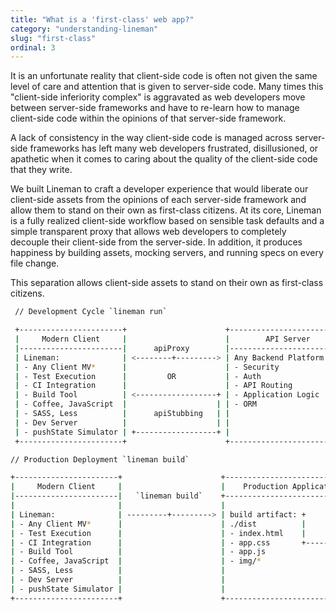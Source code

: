 ```yaml
---
title: "What is a 'first-class' web app?"
category: "understanding-lineman"
slug: "first-class"
ordinal: 3
---
```


It is an unfortunate reality that client-side code is often not given the same level of care and attention that is given to server-side code. Many times this "client-side inferiority complex" is aggravated as web developers move between server-side frameworks and have to re-learn how to manage client-side code within the opinions of that server-side framework.

A lack of consistency in the way client-side code is managed across server-side frameworks has left many web developers frustrated, disillusioned, or apathetic when it comes to caring about the quality of the client-side code that they write.

We built Lineman to craft a developer experience that would liberate our client-side assets from the opinions of each server-side framework and allow them to stand on their own as first-class citizens. At its core, Lineman is a fully realized client-side workflow based on sensible task defaults and a simple transparent proxy that allows web developers to completely decouple their client-side from the server-side. In addition, it produces happiness by building assets, mocking servers, and running specs on every file change.

This separation allows client-side assets to stand on their own as first-class citizens.

  ```bash
   // Development Cycle `lineman run`

   +-----------------------+                      +------------------------+
   |     Modern Client     |                      |        API Server      |
   |-----------------------|      apiProxy        |------------------------|
   | Lineman:              | <--------+---------> | Any Backend Platform:  |
   | - Any Client MV*      |                      | - Security             |
   | - Test Execution      |         OR           | - Auth                 |
   | - CI Integration      |                      | - API Routing          |
   | - Build Tool          | <------------------+ | - Application Logic    |
   | - Coffee, JavaScript  |                    | | - ORM                  |
   | - SASS, Less          |      apiStubbing   | |                        |
   | - Dev Server          |                    | |                        |
   | - pushState Simulator | +------------------+ |                        |
   +-----------------------+                      +------------------------+
  ```

  ```bash
  // Production Deployment `lineman build`

  +-----------------------+                      +---------------------------------------+
  |     Modern Client     |                      |    Production Application Server      |
  |-----------------------|   `lineman build`    +-----------------------+---------------|
  |                       |                      |                       |               |
  | Lineman:              | ---------+---------> | build artifact: +     | web front end:|
  | - Any Client MV*      |                      | ./dist          |     | - nginx/apache|
  | - Test Execution      |                      | - index.html    |     | - app server  |
  | - CI Integration      |                      | - app.css       +-------+ public/html |
  | - Build Tool          |                      | - app.js              |               |
  | - Coffee, JavaScript  |                      | - img/*               |               |
  | - SASS, Less          |                      |                       |               |
  | - Dev Server          |                      |                       |               |
  | - pushState Simulator |                      |                       |               |
  +-----------------------+                      +-----------------------+---------------+
  ```
